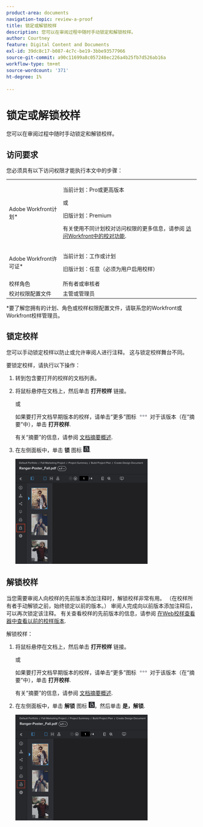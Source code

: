 ```yaml
---
product-area: documents
navigation-topic: review-a-proof
title: 锁定或解锁校样
description: 您可以在审阅过程中随时手动锁定和解锁校样。
author: Courtney
feature: Digital Content and Documents
exl-id: 39dc8c17-b087-4c7c-be19-3bbe93577966
source-git-commit: a90c11699a8c057248ec226a4b25fb7d526ab16a
workflow-type: tm+mt
source-wordcount: '371'
ht-degree: 1%

---
```


# 锁定或解锁校样

您可以在审阅过程中随时手动锁定和解锁校样。

## 访问要求

您必须具有以下访问权限才能执行本文中的步骤：

<table style="table-layout:auto"> 
 <col> 
 <col> 
 <tbody> 
  <tr> 
   <td role="rowheader">Adobe Workfront计划*</td> 
   <td> <p>当前计划：Pro或更高版本</p> <p>或</p> <p>旧版计划：Premium</p> <p>有关使用不同计划校对访问权限的更多信息，请参阅 <a href="/help/quicksilver/administration-and-setup/manage-workfront/configure-proofing/access-to-proofing-functionality.md" class="MCXref xref">访问Workfront中的校对功能</a>.</p> </td> 
  </tr> 
  <tr> 
   <td role="rowheader">Adobe Workfront许可证*</td> 
   <td> <p>当前计划：工作或计划</p> <p>旧版计划：任意（必须为用户启用校样）</p> </td> 
  </tr> 
  <tr> 
   <td role="rowheader">校样角色</td> 
   <td>所有者或审核者</td> 
  </tr> 
  <tr> 
   <td role="rowheader">校对权限配置文件 </td> 
   <td>主管或管理员</td> 
  </tr> 
 </tbody> 
</table>

&#42;要了解您拥有的计划、角色或校样权限配置文件，请联系您的Workfront或Workfront校样管理员。

## 锁定校样

您可以手动锁定校样以防止或允许审阅人进行注释。 这与锁定校样舞台不同。

要锁定校样，请执行以下操作：

1. 转到包含要打开的校样的文档列表。
1. 将鼠标悬停在文档上，然后单击 **打开校样** 链接。

   或

   如果要打开文档早期版本的校样，请单击“更多”图标 ![](assets/more-icon.png) 对于该版本（在“摘要”中），单击 **打开校样**.

   有关“摘要”的信息，请参阅 [文档摘要概述](../../../../documents/managing-documents/summary-for-documents.md).

1. 在左侧面板中，单击 **锁** 图标 ![](assets/unlock-proof-icon.png).

   ![](assets/lock-proof-350x277.png)

## 解锁校样

当您需要审阅人向校样的先前版本添加注释时，解锁校样非常有用。 （在校样所有者手动解锁之前，始终锁定以前的版本。） 审阅人完成向以前版本添加注释后，可以再次锁定该注释。 有关查看校样的先前版本的信息，请参阅 [在Web校样查看器中查看以前的校样版本](../../../../workfront-proof/wp-work-proofsfiles/review-proofs-wpv/view-previous-proof-versions.md).

解锁校样：

1. 将鼠标悬停在文档上，然后单击 **打开校样** 链接。

   或

   如果要打开文档早期版本的校样，请单击“更多”图标 ![](assets/more-icon.png) 对于该版本（在“摘要”中），单击 **打开校样**.

   有关“摘要”的信息，请参阅 [文档摘要概述](../../../../documents/managing-documents/summary-for-documents.md).

1. 在左侧面板中，单击 **解锁** 图标 ![](assets/unlock-proof-icon.png)，然后单击 **是，解锁**.

   ![](assets/copy-of-unlock-proof-350x279.png)
